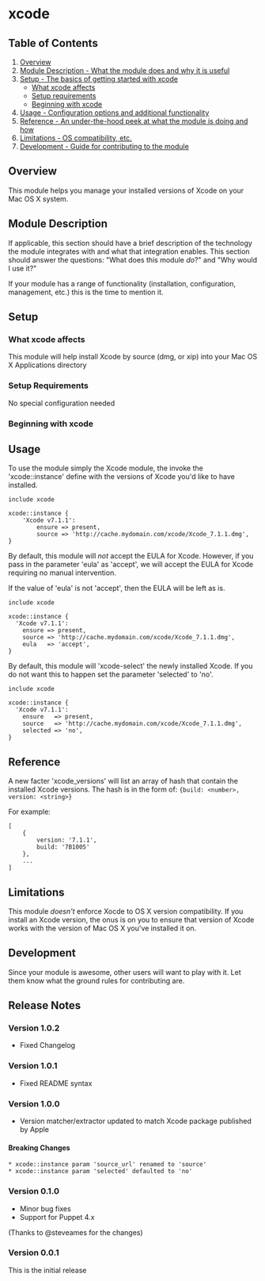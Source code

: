 # xcode

## Table of Contents

1. [Overview](#overview)
1. [Module Description - What the module does and why it is useful](#module-description)
1. [Setup - The basics of getting started with xcode](#setup)
    * [What xcode affects](#what-xcode-affects)
    * [Setup requirements](#setup-requirements)
    * [Beginning with xcode](#beginning-with-xcode)
1. [Usage - Configuration options and additional functionality](#usage)
1. [Reference - An under-the-hood peek at what the module is doing and how](#reference)
1. [Limitations - OS compatibility, etc.](#limitations)
1. [Development - Guide for contributing to the module](#development)

## Overview

This module helps you manage your installed versions of Xcode on your Mac OS X system.

## Module Description

If applicable, this section should have a brief description of the technology
the module integrates with and what that integration enables. This section
should answer the questions: "What does this module *do*?" and "Why would I use
it?"

If your module has a range of functionality (installation, configuration,
management, etc.) this is the time to mention it.

## Setup

### What xcode affects

This module will help install Xcode by source (dmg, or xip) into your Mac OS X Applications directory

### Setup Requirements

No special configuration needed

### Beginning with xcode

## Usage

To use the module simply the Xcode module, the invoke the 'xcode::instance' define with the versions of Xcode you'd like to have installed.

```puppet
include xcode

xcode::instance {
    'Xcode v7.1.1':
        ensure => present,
        source => 'http://cache.mydomain.com/xcode/Xcode_7.1.1.dmg',
}
```

By default, this module will *not* accept the EULA for Xcode. However, if you pass in the parameter 'eula' as 'accept', we will accept the EULA for Xcode requiring no manual intervention.

If the value of 'eula' is not 'accept', then the EULA will be left as is.

```puppet
include xcode

xcode::instance {
  'Xcode v7.1.1':
    ensure => present,
    source => 'http://cache.mydomain.com/xcode/Xcode_7.1.1.dmg',
    eula   => 'accept',
}
```

By default, this module will 'xcode-select' the newly installed Xcode. If you do not want this to happen set the parameter 'selected' to 'no'.

```puppet
include xcode

xcode::instance {
  'Xcode v7.1.1':
    ensure   => present,
    source   => 'http://cache.mydomain.com/xcode/Xcode_7.1.1.dmg',
    selected => 'no',
}
```

## Reference

A new facter 'xcode_versions' will list an array of hash that contain the installed Xcode versions. The hash is in the form of: `{build: <number>, version: <string>}`

For example:

```puppet
[
    {
        version: '7.1.1',
        build: '7B1005'
    },
    ...
]
```

## Limitations

This module *doesn't* enforce Xocde to OS X version compatibility. If you install an Xcode version, the onus is on you to ensure that version of Xcode works with the version of Mac OS X you've installed it on.

## Development

Since your module is awesome, other users will want to play with it. Let them
know what the ground rules for contributing are.

## Release Notes

### Version 1.0.2

* Fixed Changelog

### Version 1.0.1

* Fixed README syntax

### Version 1.0.0

* Version matcher/extractor updated to match Xcode package published by Apple

#### Breaking Changes

    * xcode::instance param 'source_url' renamed to 'source'
    * xcode::instance param 'selected' defaulted to 'no'

### Version 0.1.0

* Minor bug fixes
* Support for Puppet 4.x

(Thanks to @steveames for the changes)

### Version 0.0.1

This is the initial release
